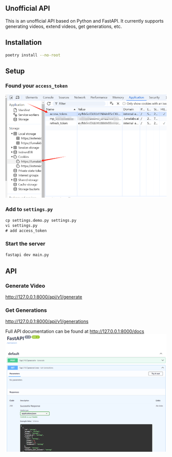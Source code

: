 ## Unofficial API
This is an unofficial API based on Python and FastAPI. It currently supports generating videos, extend videos, get generations, etc.

## Installation
```bash
poetry install --no-root
```

## Setup

### Found your `access_token`
![](./resources/images/img_1.png)

### Add to `settings.py`

```shell
cp settings.demo.py settings.py
vi settings.py
# add access_token
```

### Start the server
```bash
fastapi dev main.py
```

## API 
### Generate Video
http://127.0.0.1:8000/api/v1/generate

### Get Generations
http://127.0.0.1:8000/api/v1/generations

Full API documentation can be found at http://127.0.0.1:8000/docs  
![](./resources/images/img.png)